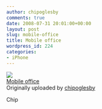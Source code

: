 ```yaml
---
author: chipoglesby
comments: true
date: 2008-07-31 20:01:00+00:00
layout: post
slug: mobile-office
title: Mobile office
wordpress_id: 224
categories:
- iPhone
---
```


[![](http://farm4.static.flickr.com/3025/2720732630_576dd38d25.jpg)](http://www.flickr.com/photos/chipoglesby/2720732630/)  
[Mobile office](http://www.flickr.com/photos/chipoglesby/2720732630/)  
Originally uploaded by [chipoglesby](http://www.flickr.com/people/chipoglesby/)

Chip  

